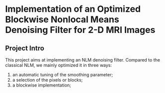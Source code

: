 # Implementation of an Optimized Blockwise Nonlocal Means Denoising Filter for 2-D MRI Images

## Project Intro

This project aims at implementing an NLM denoising filter. Compared to the classical NLM, we mainly optimized it in three ways:
1) an automatic tuning of the smoothing parameter;
2) a selection of the pixels or blocks;
3) a blockwise implementation;


